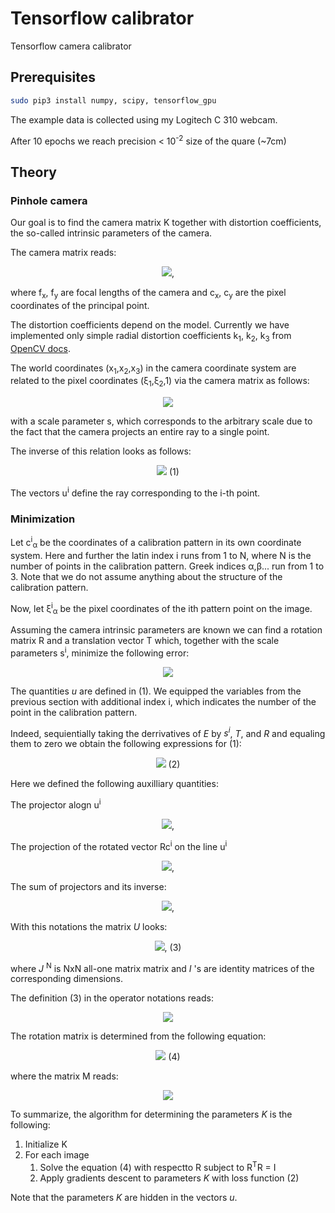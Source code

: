 # Tensorflow calibrator
Tensorflow camera calibrator

## Prerequisites

```bash
sudo pip3 install numpy, scipy, tensorflow_gpu
```

The example data is collected using my Logitech C 310 webcam.

After 10 epochs we reach precision < 10<sup>-2</sup> size of the quare (~7cm)

## Theory

### Pinhole camera
Our goal is to find the camera matrix K together with distortion coefficients, the so-called intrinsic parameters of the camera.

The camera matrix reads:
<p align="center">
<img src="https://latex.codecogs.com/gif.latex?K%3D%5Cleft%28%5Cbegin%7Barray%7D%7Bccc%7D%0A%20%20f_x%20%26%200%20%26%20c_x%20%5C%5C%0A%20%200%20%26%20f_y%20%26%20c_y%20%5C%5C%0A%20%200%20%26%200%20%26%201%0A%20%5Cend%7Barray%7D%5Cright%29"/>, 
 </p>
 
where f<sub>x</sub>, f<sub>y</sub> are focal lengths of the camera and c<sub>x</sub>, c<sub>y</sub> are the pixel coordinates of the principal point.

The distortion coefficients depend on the model. Currently we have implemented only simple radial distortion coefficients k<sub>1</sub>, k<sub>2</sub>, k<sub>3</sub> from <a href="https://docs.opencv.org/3.4.3/dc/dbb/tutorial_py_calibration.html">OpenCV docs</a>. 

The world coordinates (x<sub>1</sub>,x<sub>2</sub>,x<sub>3</sub>) in the camera coordinate system are related to the pixel coordinates  (&xi;<sub>1</sub>,&xi;<sub>2</sub>,1) via the camera matrix as follows:

<p align="center">
<img src="https://latex.codecogs.com/gif.latex?s%5Cxi_%5Calpha%20%3D%5Csum%5Climits_%7B%5Cbeta%20%3D%201%7D%5E3%20K_%7B%5Calpha%5Cbeta%7Dx_%5Cbeta%2C%5Cquad%20%5Calpha%3D1%2C2%2C3" /> 
</p>

with a scale parameter s, which corresponds to the arbitrary scale due to the fact that the camera projects an entire ray to a single point.

The inverse of this relation looks as follows:
<p align="center">
<img src="https://latex.codecogs.com/gif.latex?x_%5Calpha%20%3D%20%5Csum%5Climits_%7B%5Cbeta%3D1%7D%5E3K%5E%7B-1%7D_%7B%5Calpha%5Cbeta%7D%5Cxi_%5Cbeta%20s%20%5Cequiv%20%20su_%5Calpha%2C%5Cquad%20%5Calpha%3D1%2C2%2C3"/>       (1)
</p>

The vectors u<sup>i</sup> define the ray corresponding to the i-th point.

### Minimization

Let c<sup>i</sup><sub>&alpha;</sub> be the coordinates of a calibration pattern in its own coordinate system. Here and further the latin index i runs from 1 to N, where N is the number of points in the calibration pattern. Greek indices &alpha;,&beta;... run from 1 to 3. Note that we do not assume anything about the structure of the calibration pattern.

Now, let &xi;<sup>i</sup><sub>&alpha;</sub> be the pixel coordinates of the ith pattern point on the image.

Assuming the camera intrinsic parameters are known we can find a rotation matrix R and a translation vector T which, together with the scale parameters s<sup>i</sup>,  minimize the following error:

<p align="center">
<img src="https://latex.codecogs.com/gif.latex?E%20%3D%20%5Csum%5Climits_%7Bi%3D1%7D%5EN%5Csum_%7B%5Calpha%3D1%7D%5E3%5Cleft%28x%5Ei%20-%20%5Chat%7BR%7Dc%5Ei%20%2B%20T%20%5Cright%29%5E2%5Cequiv%20%5Csum%5Climits_%7Bi%3D1%7D%5EN%5Csum_%7B%5Calpha%3D1%7D%5E3%5Cleft%28u%5Ei_%5Calpha%20s%5Ei%20-%20%5Chat%7BR%7Dc%5Ei_%5Calpha%20%2B%20T_%5Calpha%20%5Cright%29%5E2"/>
</p>

The quantities *u* are defined in (1). We equipped the variables from the previous section with additional index i, which indicates the number of the point in the calibration pattern.

Indeed, sequientially taking the derrivatives of *E* by *s<sup>i</sup>*, *T*, and *R* and equaling them to zero we obtain the following expressions for (1):
<p align="center">
<img src="https://latex.codecogs.com/gif.latex?E%3D%5Csum_%7Bi%2Cj%3D1%7D%5EN%20%5Csum_%7B%5Calpha%2C%5Cbeta%3D1%7D%5E3%20%20A%5Ei_%7B%5Calpha%7DU%5E%7Bij%7D_%7B%5Calpha%5Cbeta%7DA%5Ej_%5Cbeta"/>  (2)
</p>

Here we defined the following auxilliary quantities:

The projector alogn u<sup>i</sup>
<p align="center">
<img src="https://latex.codecogs.com/gif.latex?%5COmega%5Ei_%7B%5Calpha%5Cbeta%7D%3D%5Cdelta_%7B%5Calpha%5Cbeta%7D%20-%20%5Cfrac%7Bu%5Ei_%5Calpha%20u%5Ei_%5Cbeta%7D%7B%28u%5Eiu%5Ei%29%7D"/>,  
</p>

The projection of the rotated vector Rc<sup>i</sup> on the line u<sup>i</sup>

<p align="center">
<img src="https://latex.codecogs.com/gif.latex?A%5Ei%3D%5COmega%5Ei%20R%20c%5Ei"/>, 
</p>

The sum of projectors and its inverse:

<p align="center">
<img src="https://latex.codecogs.com/gif.latex?%5COmega%20%3D%20%5Csum%5Climits_%7Bi%3D1%7D%5EN%20%5COmega%5Ei%2C%5Cquad%20W%3D%5COmega%5E%7B-1%7D"/>, 
</p>

With this notations the matrix *U* looks:

<p align="center">
<img src="https://latex.codecogs.com/gif.latex?U%3D-W%5Cotimes%20%5Cmathbb%7BJ%7D%5EN%20+%20%5Cmathbb%7BI%7D_3%5Cotimes%5Cmathbb%7BI%7D%5EN"/>,       (3)
</p>

where *J* <sup>N</sup> is NxN all-one matrix matrix and *I* 's are identity matrices of the corresponding dimensions.

The definition (3) in the operator notations reads:


<p align="center">
<img src="https://latex.codecogs.com/gif.latex?U%5E%7Bij%7D_%7B%5Calpha%5Cbeta%7D%3D-W_%7B%5Calpha%5Cbeta%7D%20%2B%20%5Cdelta%5E%7Bij%7D%5Cdelta_%7B%5Calpha%5Cbeta%7D"/>  
</p>


The rotation matrix is determined from the following equation:

<p align="center">
<img src="https://latex.codecogs.com/gif.latex?R%5ETM%3DM%5ETR"/>  (4)
</p>

where the matrix M reads:

<p align="center">
<img src="https://latex.codecogs.com/gif.latex?M_%7B%5Calpha%5Cbeta%7D%3D%5Csum_%7Bi%2Cj%3D1%7D%5EN%20%5Csum_%7B%5Cgamma%2C%5Cdelta%3D1%7D%5E3%20A%5Ei_%5Cdelta%20U%5E%7Bij%7D_%7B%5Cdelta%5Cgamma%7D%5COmega%5Ej_%7B%5Cgamma%5Cbeta%7Dc%5Ej_%5Calpha"/>  
</p>

To summarize, the algorithm for determining the parameters *K* is the following:

1. Initialize K
2. For each image 
   1. Solve the equation (4) with respectto R subject to R<sup>T</sup>R = I
   2. Apply gradients descent to parameters *K* with loss function (2)

Note that the parameters *K* are hidden in the vectors *u*.

